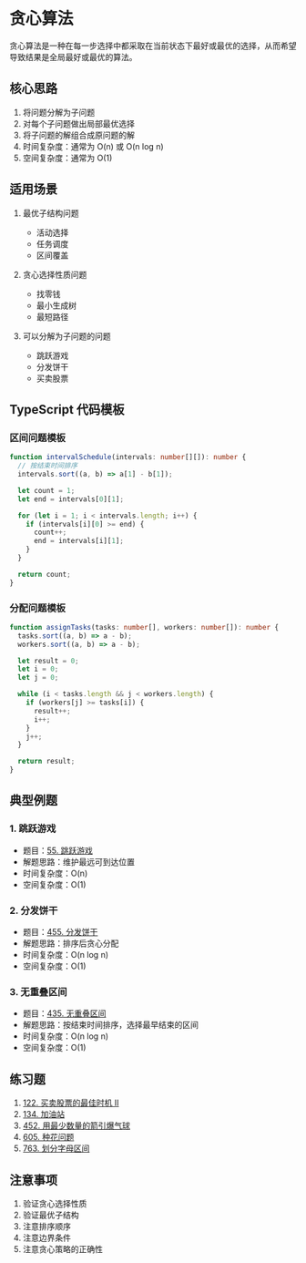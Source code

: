 # 贪心算法

贪心算法是一种在每一步选择中都采取在当前状态下最好或最优的选择，从而希望导致结果是全局最好或最优的算法。

## 核心思路

1. 将问题分解为子问题
2. 对每个子问题做出局部最优选择
3. 将子问题的解组合成原问题的解
4. 时间复杂度：通常为 O(n) 或 O(n log n)
5. 空间复杂度：通常为 O(1)

## 适用场景

1. 最优子结构问题

   - 活动选择
   - 任务调度
   - 区间覆盖

2. 贪心选择性质问题

   - 找零钱
   - 最小生成树
   - 最短路径

3. 可以分解为子问题的问题
   - 跳跃游戏
   - 分发饼干
   - 买卖股票

## TypeScript 代码模板

### 区间问题模板

```typescript
function intervalSchedule(intervals: number[][]): number {
  // 按结束时间排序
  intervals.sort((a, b) => a[1] - b[1]);

  let count = 1;
  let end = intervals[0][1];

  for (let i = 1; i < intervals.length; i++) {
    if (intervals[i][0] >= end) {
      count++;
      end = intervals[i][1];
    }
  }

  return count;
}
```

### 分配问题模板

```typescript
function assignTasks(tasks: number[], workers: number[]): number {
  tasks.sort((a, b) => a - b);
  workers.sort((a, b) => a - b);

  let result = 0;
  let i = 0;
  let j = 0;

  while (i < tasks.length && j < workers.length) {
    if (workers[j] >= tasks[i]) {
      result++;
      i++;
    }
    j++;
  }

  return result;
}
```

## 典型例题

### 1. 跳跃游戏

- 题目：[55. 跳跃游戏](https://leetcode.cn/problems/jump-game/)
- 解题思路：维护最远可到达位置
- 时间复杂度：O(n)
- 空间复杂度：O(1)

### 2. 分发饼干

- 题目：[455. 分发饼干](https://leetcode.cn/problems/assign-cookies/)
- 解题思路：排序后贪心分配
- 时间复杂度：O(n log n)
- 空间复杂度：O(1)

### 3. 无重叠区间

- 题目：[435. 无重叠区间](https://leetcode.cn/problems/non-overlapping-intervals/)
- 解题思路：按结束时间排序，选择最早结束的区间
- 时间复杂度：O(n log n)
- 空间复杂度：O(1)

## 练习题

1. [122. 买卖股票的最佳时机 II](https://leetcode.cn/problems/best-time-to-buy-and-sell-stock-ii/)
2. [134. 加油站](https://leetcode.cn/problems/gas-station/)
3. [452. 用最少数量的箭引爆气球](https://leetcode.cn/problems/minimum-number-of-arrows-to-burst-balloons/)
4. [605. 种花问题](https://leetcode.cn/problems/can-place-flowers/)
5. [763. 划分字母区间](https://leetcode.cn/problems/partition-labels/)

## 注意事项

1. 验证贪心选择性质
2. 验证最优子结构
3. 注意排序顺序
4. 注意边界条件
5. 注意贪心策略的正确性

